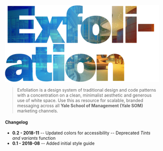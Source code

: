 ![Image of students superimposed over the word Exfoliation](assets/introduction/exfoliation-banner.jpg "Exfoliation Design System")

> Exfoliation is a design system of traditional design and code patterns with a concentration on a clean, minimalist aesthetic and generous use of white space. Use this as resource for scalable, branded messaging across all **Yale School of Management (Yale SOM)** marketing channels.

#### Changelog
- **0.2 - 2018-11**
-- Updated colors for accessibility
-- Deprecated *Tints and variants* function
- **0.1 - 2018-08**
-- Added initial style guide
